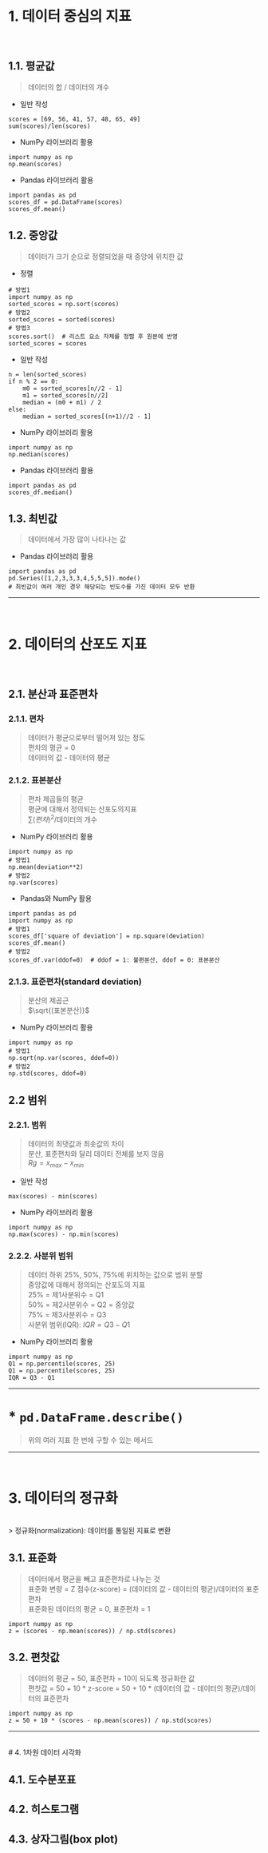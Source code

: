 # 1. 데이터 중심의 지표
<br/>

## 1.1. 평균값
> 데이터의 합 / 데이터의 개수
- 일반 작성
```
scores = [69, 56, 41, 57, 48, 65, 49]
sum(scores)/len(scores)
```
- NumPy 라이브러리 활용
```
import numpy as np
np.mean(scores)
```
- Pandas 라이브러리 활용
```
import pandas as pd
scores_df = pd.DataFrame(scores)
scores_df.mean()
```
## 1.2. 중앙값
> 데이터가 크기 순으로 정렬되었을 때 중앙에 위치한 값
- 정렬
```
# 방법1
import numpy as np
sorted_scores = np.sort(scores)
# 방법2
sorted_scores = sorted(scores)
# 방법3
scores.sort()  # 리스트 요소 자체를 정렬 후 원본에 반영
sorted_scores = scores
```
- 일반 작성
```
n = len(sorted_scores)
if n % 2 == 0:
    m0 = sorted_scores[n//2 - 1]
    m1 = sorted_scores[n//2]
    median = (m0 + m1) / 2
else:
    median = sorted_scores[(n+1)//2 - 1]
```
- NumPy 라이브러리 활용
```
import numpy as np
np.median(scores)
```
- Pandas 라이브러리 활용
```
import pandas as pd
scores_df.median()
```
## 1.3. 최빈값
> 데이터에서 가장 많이 나타나는 값
- Pandas 라이브러리 활용
```
import pandas as pd
pd.Series([1,2,3,3,3,4,5,5,5]).mode()
# 최빈값이 여러 개인 경우 해당되는 빈도수를 가진 데이터 모두 반환
```
---
<br/>

# 2. 데이터의 산포도 지표
<br/>

## 2.1. 분산과 표준편차
  ### 2.1.1. 편차
  > 데이터가 평균으로부터 떨어져 있는 정도<br/>
  > 편차의 평균 = 0<br/>
  > 데이터의 값 - 데이터의 평균
  ### 2.1.2. 표본분산
  > 편차 제곱들의 평균<br/>
  > 평균에 대해서 정의되는 산포도의지표<br/>
  > $\sum{(편차)^2}$/데이터의 개수
  - NumPy 라이브러리 활용
  ```
  import numpy as np
  # 방법1
  np.mean(deviation**2)
  # 방법2
  np.var(scores)
  ```
  - Pandas와 NumPy 활용
  ```
  import pandas as pd
  import numpy as np
  # 방법1
  scores_df['square of deviation'] = np.square(deviation)
  scores_df.mean()
  # 방법2
  scores_df.var(ddof=0)  # ddof = 1: 불편분산, ddof = 0: 표본분산
  ```
  ### 2.1.3. 표준편차(standard deviation)
  > 분산의 제곱근<br/>
  > $\sqrt{(표본분산)}$
  - NumPy 라이브러리 활용
  ```
  import numpy as np
  # 방법1
  np.sqrt(np.var(scores, ddof=0))
  # 방법2
  np.std(scores, ddof=0)
  ```
## 2.2 범위
  ### 2.2.1. 범위
  > 데이터의 최댓값과 최솟값의 차이<br/>
  > 분산, 표준편차와 달리 데이터 전체를 보지 않음<br/>
  > $Rg = x_{max} - x_{min}$
  - 일반 작성
  ```
  max(scores) - min(scores)
  ```
  - NumPy 라이브러리 활용
  ```
  import numpy as np
  np.max(scores) - np.min(scores)
  ```
  ### 2.2.2. 사분위 범위
  > 데이터 하위 25%, 50%, 75%에 위치하는 값으로 범위 분할<br/>
  > 중앙값에 대해서 정의되는 산포도의 지표<br/>
  > 25% = 제1사분위수 = Q1<br/>
  > 50% = 제2사분위수 = Q2 = 중앙값<br/>
  > 75% = 제3사분위수 = Q3<br/>
  > 사분위 범위(IQR): $IQR = Q3 - Q1$<br/>
  - NumPy 라이브러리 활용
  ```
  import numpy as np
  Q1 = np.percentile(scores, 25)
  Q1 = np.percentile(scores, 25)
  IQR = Q3 - Q1
  ```
---
# * `pd.DataFrame.describe()`
> 위의 여러 지표 한 번에 구할 수 있는 메서드
---
<br/>

# 3. 데이터의 정규화
<br/>
> 정규화(normalization): 데이터를 통일된 지표로 변환

## 3.1. 표준화
> 데이터에서 평균을 빼고 표준편차로 나누는 것<br/>
> 표준화 변량 = Z 점수(z-score) = (데이터의 값 - 데이터의 평균)/데이터의 표준편차<br/>
> 표준화된 데이터의 평균 = 0, 표준편차 = 1<br/>
```
import numpy as np
z = (scores - np.mean(scores)) / np.std(scores)
```
## 3.2. 편찻값
> 데이터의 평균 = 50, 표준편차 = 10이 되도록 정규화한 값<br/>
> 편찻값 = 50 + 10 * z-score = 50 + 10 * (데이터의 값 - 데이터의 평균)/데이터의 표준편차
```
import numpy as np
z = 50 + 10 * (scores - np.mean(scores)) / np.std(scores)
```
---
<br/>
# 4. 1차원 데이터 시각화
<br/>

## 4.1. 도수분포표
## 4.2. 히스토그램
## 4.3. 상자그림(box plot)
